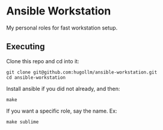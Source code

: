 # Ansible Workstation

My personal roles for fast workstation setup.


## Executing

Clone this repo and cd into it:

    git clone git@github.com:hugollm/ansible-workstation.git
    cd ansible-workstation

Install ansible if you did not already, and then:

    make

If you want a specific role, say the name. Ex:

    make sublime
